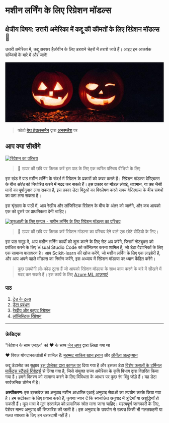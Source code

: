 # मशीन लर्निंग के लिए रिग्रेशन मॉडल्स
## क्षेत्रीय विषय: उत्तरी अमेरिका में कद्दू की कीमतों के लिए रिग्रेशन मॉडल्स 🎃

उत्तरी अमेरिका में, कद्दू अक्सर हैलोवीन के लिए डरावने चेहरों में तराशे जाते हैं। आइए इन आकर्षक सब्जियों के बारे में और जानें!

![jack-o-lanterns](../../../translated_images/jack-o-lanterns.181c661a9212457d7756f37219f660f1358af27554d856e5a991f16b4e15337c.hi.jpg)
> फोटो <a href="https://unsplash.com/@teutschmann?utm_source=unsplash&utm_medium=referral&utm_content=creditCopyText">बेथ टेउत्स्चमैन</a> द्वारा <a href="https://unsplash.com/s/photos/jack-o-lanterns?utm_source=unsplash&utm_medium=referral&utm_content=creditCopyText">अनस्प्लैश</a> पर

## आप क्या सीखेंगे

[![रिग्रेशन का परिचय](https://img.youtube.com/vi/5QnJtDad4iQ/0.jpg)](https://youtu.be/5QnJtDad4iQ "रिग्रेशन परिचय वीडियो - देखने के लिए क्लिक करें!")
> 🎥 ऊपर की छवि पर क्लिक करें इस पाठ के लिए एक त्वरित परिचय वीडियो के लिए

इस खंड में पाठ मशीन लर्निंग के संदर्भ में रिग्रेशन के प्रकारों को कवर करते हैं। रिग्रेशन मॉडल्स वेरिएबल्स के बीच _संबंध_ को निर्धारित करने में मदद कर सकते हैं। इस प्रकार का मॉडल लंबाई, तापमान, या उम्र जैसी मानों का पूर्वानुमान लगा सकता है, इस प्रकार डेटा बिंदुओं का विश्लेषण करते समय वेरिएबल्स के बीच संबंधों का पता लगा सकता है।

इस श्रृंखला के पाठों में, आप रेखीय और लॉजिस्टिक रिग्रेशन के बीच के अंतर को जानेंगे, और कब आपको एक को दूसरे पर प्राथमिकता देनी चाहिए।

[![शुरुआती के लिए एमएल - मशीन लर्निंग के लिए रिग्रेशन मॉडल्स का परिचय](https://img.youtube.com/vi/XA3OaoW86R8/0.jpg)](https://youtu.be/XA3OaoW86R8 "शुरुआती के लिए एमएल - मशीन लर्निंग के लिए रिग्रेशन मॉडल्स का परिचय")

> 🎥 ऊपर की छवि पर क्लिक करें रिग्रेशन मॉडल्स का परिचय देने वाले एक छोटे वीडियो के लिए।

इस पाठ समूह में, आप मशीन लर्निंग कार्यों को शुरू करने के लिए सेट अप करेंगे, जिसमें नोटबुक्स को प्रबंधित करने के लिए Visual Studio Code को कॉन्फ़िगर करना शामिल है, जो डेटा वैज्ञानिकों के लिए एक सामान्य वातावरण है। आप Scikit-learn की खोज करेंगे, जो मशीन लर्निंग के लिए एक लाइब्रेरी है, और आप अपने पहले मॉडल्स का निर्माण करेंगे, इस अध्याय में रिग्रेशन मॉडल्स पर ध्यान केंद्रित करेंगे।

> कुछ उपयोगी लो-कोड टूल्स हैं जो आपको रिग्रेशन मॉडल्स के साथ काम करने के बारे में सीखने में मदद कर सकते हैं। इस कार्य के लिए [Azure ML आज़माएं](https://docs.microsoft.com/learn/modules/create-regression-model-azure-machine-learning-designer/?WT.mc_id=academic-77952-leestott)

### पाठ

1. [ट्रेड के टूल्स](1-Tools/README.md)
2. [डेटा प्रबंधन](2-Data/README.md)
3. [रेखीय और बहुपद रिग्रेशन](3-Linear/README.md)
4. [लॉजिस्टिक रिग्रेशन](4-Logistic/README.md)

---
### क्रेडिट्स

"रिग्रेशन के साथ एमएल" को ♥️ के साथ [जेन लूपर](https://twitter.com/jenlooper) द्वारा लिखा गया था

♥️ क्विज़ योगदानकर्ताओं में शामिल हैं: [मुहम्मद साकिब खान इनान](https://twitter.com/Sakibinan) और [ऑर्नेला अल्टुन्यान](https://twitter.com/ornelladotcom)

कद्दू डेटासेट का सुझाव [इस प्रोजेक्ट द्वारा कागल पर](https://www.kaggle.com/usda/a-year-of-pumpkin-prices) दिया गया है और इसका डेटा [विशेष फसलों के टर्मिनल मार्केट्स स्टैंडर्ड रिपोर्ट्स](https://www.marketnews.usda.gov/mnp/fv-report-config-step1?type=termPrice) से लिया गया है, जिसे संयुक्त राज्य अमेरिका के कृषि विभाग द्वारा वितरित किया गया है। हमने वितरण को सामान्य करने के लिए विविधता के आधार पर कुछ रंग बिंदु जोड़े हैं। यह डेटा सार्वजनिक डोमेन में है।

**अस्वीकरण**:
इस दस्तावेज़ का अनुवाद मशीन आधारित एआई अनुवाद सेवाओं का उपयोग करके किया गया है। हम सटीकता के लिए प्रयास करते हैं, कृपया ध्यान दें कि स्वचालित अनुवाद में त्रुटियाँ या अशुद्धियाँ हो सकती हैं। मूल भाषा में मूल दस्तावेज़ को प्रामाणिक स्रोत माना जाना चाहिए। महत्वपूर्ण जानकारी के लिए, पेशेवर मानव अनुवाद की सिफारिश की जाती है। इस अनुवाद के उपयोग से उत्पन्न किसी भी गलतफहमी या गलत व्याख्या के लिए हम उत्तरदायी नहीं हैं।